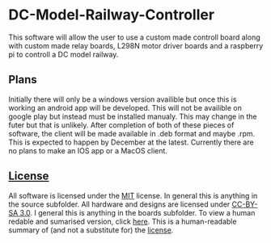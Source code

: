 # DC-Model-Railway-Controller
This software will allow the user to use a custom made controll board along with custom made relay boards, L298N motor driver boards and a raspberry pi to controll a DC model railway.
## Plans
Initially there will only be a windows version availible but once this is working an android app will be developed. This will not be availible on google play but instead must be installed manualy. This may change in the futer but that is unlikely. After completion of both of these pieces of software, the client will be made available in 
.deb format and maybe .rpm. This is expected to happen by December at the latest. Currently there are no plans to make an IOS app or a MacOS client.
## [License](https://github.com/Sidings-Media/DC-Model-Railway-Controller/blob/Readme-update-w-license-1/LICENSE)
All software is licensed under the [MIT](https://github.com/Sidings-Media/DC-Model-Railway-Controller/blob/Readme-update-w-license-1/LICENSE) license. In general this is anything in the source subfolder. All hardware and designs are licensed under [CC-BY-SA 3.0](https://creativecommons.org/licenses/by-sa/3.0/legalcode). I general this is anything in the boards subfolder. To view a human redable and sumarised version, click [here](https://creativecommons.org/licenses/by-sa/3.0/). This is a human-readable summary of (and not a substitute for) the [license](https://creativecommons.org/licenses/by-sa/3.0/legalcode).

